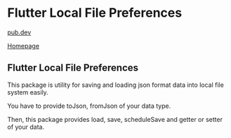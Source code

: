 # Flutter Local File Preferences

[pub.dev](https://pub.dev/packages/local_file_preferences)

[Homepage](https://mj-studio-library.github.io/flutter-local-file-preferences/)

## Flutter Local File Preferences
This package is utility for saving and loading json format data into local file system easily.

You have to provide toJson, fromJson of your data type.

Then, this package provides load, save, scheduleSave and getter or setter of your data.
